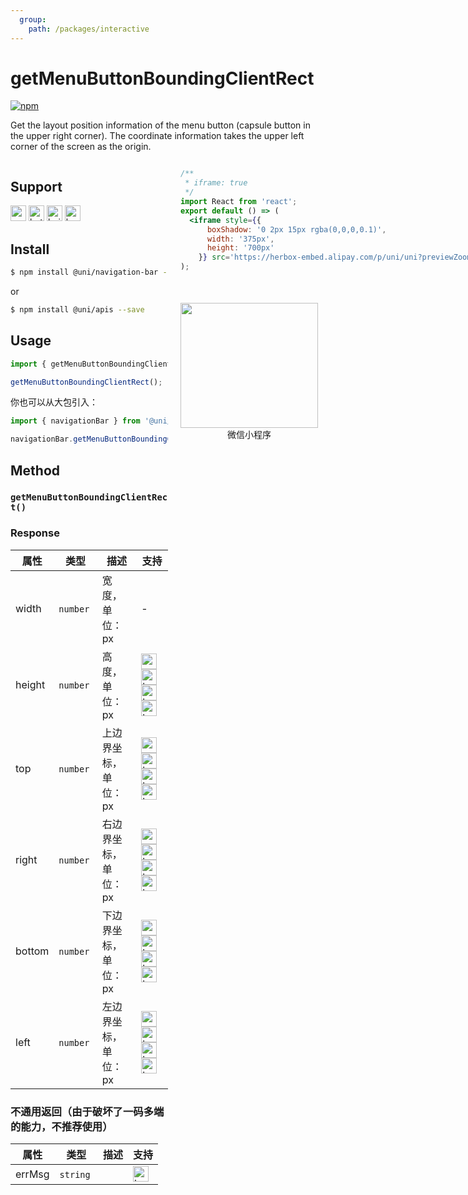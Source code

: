 ```yaml
---
  group:
    path: /packages/interactive
---
```


# getMenuButtonBoundingClientRect


[![npm](https://img.shields.io/npm/v/@uni/navigation-bar.svg)](https://www.npmjs.com/package/@uni/navigation-bar)

Get the layout position information of the menu button (capsule button in the upper right corner). The coordinate information takes the upper left corner of the screen as the origin.

<div style="display: flex;flex-direction: row;justify-content: space-between;">
<div style="margin-right: 20px;max-width: 50%;">

## Support

<img alt="wechatMiniprogram" src="https://img.alicdn.com/tfs/TB1slcYdxv1gK0jSZFFXXb0sXXa-200-200.svg" width="25px" height="25px" title="微信小程序"/> <img alt="bytedanceMicroApp" src="https://gw.alicdn.com/tfs/TB1jFtVzO_1gK0jSZFqXXcpaXXa-200-200.svg" width="25px" height="25px" title="字节跳动小程序"/> <img alt="baiduSmartProgram" src="https://img.alicdn.com/imgextra/i4/O1CN01jngdBb24yGv2Fu34G_!!6000000007459-2-tps-200-200.png" width="25px" height="25px" title="百度小程序" /> <img alt="kuaiShouMiniProgram" src="https://gw.alicdn.com/imgextra/i4/O1CN01kzmJMM24jcFEzp5Wv_!!6000000007427-2-tps-200-200.png" width="25px" height="25px" title="快手小程序" />

## Install

```bash
$ npm install @uni/navigation-bar --save
```
or
```bash
$ npm install @uni/apis --save
```
## Usage

```javascript
import { getMenuButtonBoundingClientRect } from '@uni/navigation-bar';

getMenuButtonBoundingClientRect();
```

你也可以从大包引入：
```js
import { navigationBar } from '@uni/apis';

navigationBar.getMenuButtonBoundingClientRect();
```

## Method

### `getMenuButtonBoundingClientRect()`

### Response

| 属性 | 类型 | 描述 | 支持 |
| --- | --- | --- | --- |
| width | `number`  | 宽度，单位：px | - |
| height | `number`  | 高度，单位：px | <img alt="wechatMiniprogram" src="https://img.alicdn.com/tfs/TB1slcYdxv1gK0jSZFFXXb0sXXa-200-200.svg" width="25px" height="25px" title="微信小程序"> <img alt="bytedanceMicroApp" src="https://gw.alicdn.com/tfs/TB1jFtVzO_1gK0jSZFqXXcpaXXa-200-200.svg" width="25px" height="25px" title="字节跳动小程序"> <img alt="baiduSmartProgram" src="https://img.alicdn.com/imgextra/i4/O1CN01jngdBb24yGv2Fu34G_!!6000000007459-2-tps-200-200.png" width="25px" height="25px" title="百度小程序" /> <img alt="kuaiShouMiniProgram" src="https://gw.alicdn.com/imgextra/i4/O1CN01kzmJMM24jcFEzp5Wv_!!6000000007427-2-tps-200-200.png" width="25px" height="25px" title="快手小程序" /> |
| top | `number`  | 上边界坐标，单位：px | <img alt="wechatMiniprogram" src="https://img.alicdn.com/tfs/TB1slcYdxv1gK0jSZFFXXb0sXXa-200-200.svg" width="25px" height="25px" title="微信小程序"> <img alt="bytedanceMicroApp" src="https://gw.alicdn.com/tfs/TB1jFtVzO_1gK0jSZFqXXcpaXXa-200-200.svg" width="25px" height="25px" title="字节跳动小程序"> <img alt="baiduSmartProgram" src="https://img.alicdn.com/imgextra/i4/O1CN01jngdBb24yGv2Fu34G_!!6000000007459-2-tps-200-200.png" width="25px" height="25px" title="百度小程序" /> <img alt="kuaiShouMiniProgram" src="https://gw.alicdn.com/imgextra/i4/O1CN01kzmJMM24jcFEzp5Wv_!!6000000007427-2-tps-200-200.png" width="25px" height="25px" title="快手小程序" /> |
| right | `number`  | 右边界坐标，单位：px | <img alt="wechatMiniprogram" src="https://img.alicdn.com/tfs/TB1slcYdxv1gK0jSZFFXXb0sXXa-200-200.svg" width="25px" height="25px" title="微信小程序"> <img alt="bytedanceMicroApp" src="https://gw.alicdn.com/tfs/TB1jFtVzO_1gK0jSZFqXXcpaXXa-200-200.svg" width="25px" height="25px" title="字节跳动小程序"> <img alt="baiduSmartProgram" src="https://img.alicdn.com/imgextra/i4/O1CN01jngdBb24yGv2Fu34G_!!6000000007459-2-tps-200-200.png" width="25px" height="25px" title="百度小程序" /> <img alt="kuaiShouMiniProgram" src="https://gw.alicdn.com/imgextra/i4/O1CN01kzmJMM24jcFEzp5Wv_!!6000000007427-2-tps-200-200.png" width="25px" height="25px" title="快手小程序" /> |
| bottom | `number`  | 下边界坐标，单位：px | <img alt="wechatMiniprogram" src="https://img.alicdn.com/tfs/TB1slcYdxv1gK0jSZFFXXb0sXXa-200-200.svg" width="25px" height="25px" title="微信小程序"> <img alt="bytedanceMicroApp" src="https://gw.alicdn.com/tfs/TB1jFtVzO_1gK0jSZFqXXcpaXXa-200-200.svg" width="25px" height="25px" title="字节跳动小程序"> <img alt="baiduSmartProgram" src="https://img.alicdn.com/imgextra/i4/O1CN01jngdBb24yGv2Fu34G_!!6000000007459-2-tps-200-200.png" width="25px" height="25px" title="百度小程序" /> <img alt="kuaiShouMiniProgram" src="https://gw.alicdn.com/imgextra/i4/O1CN01kzmJMM24jcFEzp5Wv_!!6000000007427-2-tps-200-200.png" width="25px" height="25px" title="快手小程序" /> |
| left | `number`  | 左边界坐标，单位：px | <img alt="wechatMiniprogram" src="https://img.alicdn.com/tfs/TB1slcYdxv1gK0jSZFFXXb0sXXa-200-200.svg" width="25px" height="25px" title="微信小程序"> <img alt="bytedanceMicroApp" src="https://gw.alicdn.com/tfs/TB1jFtVzO_1gK0jSZFqXXcpaXXa-200-200.svg" width="25px" height="25px" title="字节跳动小程序"> <img alt="baiduSmartProgram" src="https://img.alicdn.com/imgextra/i4/O1CN01jngdBb24yGv2Fu34G_!!6000000007459-2-tps-200-200.png" width="25px" height="25px" title="百度小程序" /> <img alt="kuaiShouMiniProgram" src="https://gw.alicdn.com/imgextra/i4/O1CN01kzmJMM24jcFEzp5Wv_!!6000000007427-2-tps-200-200.png" width="25px" height="25px" title="快手小程序" /> |

### 不通用返回（由于破坏了一码多端的能力，不推荐使用）

| 属性 | 类型 | 描述 | 支持 |
| --- | --- | --- | ----|
| errMsg | `string`  |  | <img alt="bytedanceMicroApp" src="https://gw.alicdn.com/tfs/TB1jFtVzO_1gK0jSZFqXXcpaXXa-200-200.svg" width="25px" height="25px" title="字节跳动小程序"/> |


</div>
<div>

```jsx | inline
/**
 * iframe: true
 */
import React from 'react';
export default () => (
  <iframe style={{
      boxShadow: '0 2px 15px rgba(0,0,0,0.1)',
      width: '375px',
      height: '700px'
    }} src='https://herbox-embed.alipay.com/p/uni/uni?previewZoom=100&view=preview&defaultPage=pages/navigation-bar/index&topSlider=false'></iframe>
);
```

<div style="display: flex;margin-top: 50px;">
  <div>
    <img src="https://img.alicdn.com/imgextra/i2/O1CN01iI0BJv1EyrORuBMUh_!!6000000000421-0-tps-690-662.jpg" width="220" height="200" />
    <div style="text-align: center;">微信小程序</div>
  </div>
</div>

</div>
</div>
